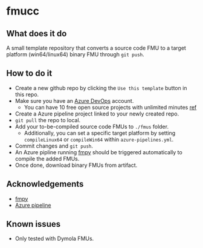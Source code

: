 

# fmucc

## What does it do
A small template repository that converts a source code FMU to a target platform (win64/linux64) binary FMU through `git push`. 

## How to do it
- Create a new github repo by clicking the `Use this template` button in this repo.
- Make sure you have an [Azure DevOps](https://azure.microsoft.com/en-us/services/devops/) account.
    - You can have 10 free open source projects with unlimited minutes [ref](https://azure.microsoft.com/en-us/services/devops/pipelines/)
- Create a Azure pipeline project linked to your newly created repo.
- `git pull` the repo to local.
- Add your to-be-compiled source code FMUs to `./fmus` folder.
    - Additionally, you can set a specific target platform by setting `compileLinux64` or `compileWin64` within `azure-pipelines.yml`.
- Commit changes and `git push`.
- An Azure pipline running [fmpy](https://github.com/CATIA-Systems/FMPy) should be triggered automatically to compile the added FMUs.
- Once done, download binary FMUs from artifact.

## Acknowledgements
- [fmpy](https://github.com/CATIA-Systems/FMPy)
- [Azure pipeline](https://azure.microsoft.com/en-us/services/devops/pipelines/)

## Known issues
- Only tested with Dymola FMUs.



